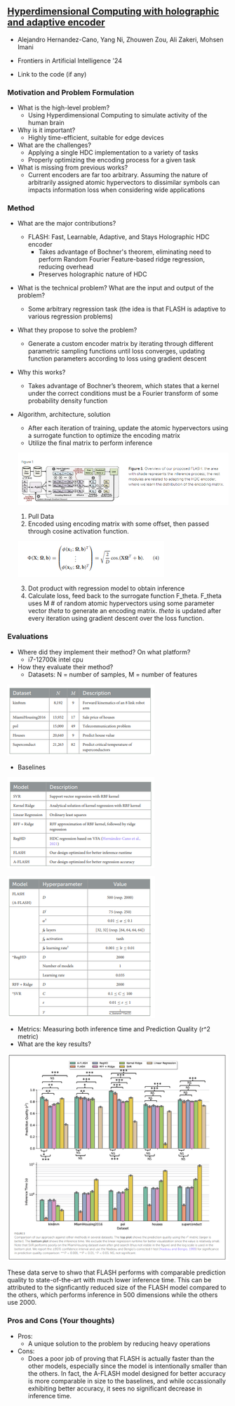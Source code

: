 ## [Hyperdimensional Computing with holographic and adaptive encoder](https://www.frontiersin.org/journals/artificial-intelligence/articles/10.3389/frai.2024.1371988/full)

* Alejandro Hernandez-Cano, Yang Ni, Zhouwen Zou, Ali Zakeri, Mohsen Imani

* Frontiers in Artificial Intelligence '24

* Link to the code (if any)

### Motivation and Problem Formulation

* What is the high-level problem?
  * Using Hyperdimensional Computing to simulate activity of the human brain
* Why is it important?
  * Highly time-efficient, suitable for edge devices
* What are the challenges?
  * Applying a single HDC implementation to a variety of tasks
  * Properly optimizing the encoding process for a given task
* What is missing from previous works?
  * Current encoders are far too arbitrary. Assuming the nature of arbitrarily assigned atomic hypervectors to dissimilar symbols can impacts information loss when considering wide applications

### Method

* What are the major contributions?
  * FLASH: Fast, Learnable, Adaptive, and Stays Holographic HDC encoder
    * Takes advantage of Bochner's theorem, eliminating need to perform Random Fourier Feature-based ridge regression, reducing overhead
    * Preserves holographic nature of HDC
* What is the technical problem? What are the input and output of the problem?
  * Some arbitrary regression task (the idea is that FLASH is adaptive to various regression problems)
* What they propose to solve the problem?
  * Generate a custom encoder matrix by iterating through different parametric sampling functions until loss converges, updating function parameters according to loss using gradient descent
* Why this works?
  * Takes advantage of Bochner’s theorem, which states that a kernel under the correct conditions must be a Fourier transform of some probability density function
* Algorithm, architecture, solution
  * After each iteration of training, update the atomic hypervectors using a surrogate function to optimize the encoding matrix
  * Utilize the final matrix to perform inference

  ![Architecture](Architecture.png)
  1. Pull Data
  2. Encoded using encoding matrix with some offset, then passed through cosine activation function.

  ![Activation Function](EncodingFunction.png)

  3. Dot product with regression model to obtain inference
  4. Calculate loss, feed back to the surrogate function F_theta. F_theta uses M # of random atomic hypervectors using some parameter vector *theta* to generate an encoding matrix. *theta* is updated after every iteration using gradient descent over the loss function.

### Evaluations

* Where did they implement their method? On what platform?
  * i7-12700k intel cpu
* How they evaluate their method?
  * Datasets: N = number of samples, M = number of features

![Descriptions of datasets. N = number of samples, M = number of features](DatasetDescription.png)
  * Baselines

![Descriptions of models](ModelDescription.png)

![Model Parameters](HyperparameterDescription.png)
  * Metrics: Measuring both inference time and Prediction Quality (r^2 metric)
* What are the key results?

![Results](Results.png)

These data serve to shwo that FLASH performs with comparable prediction quality to state-of-the-art with much lower inference time. This can be attributed to the signficantly reduced size of the FLASH model compared to the others, which performs inference in 500 dimensions while the others use 2000.

### Pros and Cons (Your thoughts)

* Pros:
  * A unique solution to the problem by reducing heavy operations
* Cons:
  * Does a poor job of proving that FLASH is actually faster than the other models, especially since the model is intentionally smaller than the others. In fact, the A-FLASH model designed for better accuracy is more comparable in size to the baselines, and while occassionally exhibiting better accuracy, it sees no significant decrease in inference time.
